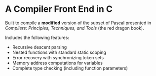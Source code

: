 # A Compiler Front End in C
Built to compile a **modified** version of the subset of Pascal presented in *Compilers: Principles, Techniques, and Tools* (the red dragon book).

Includes the following features:
* Recursive descent parsing
* Nested functions with standard static scoping
* Error recovery with synchronizing token sets
* Memory address computations for variables
* Complete type checking (including function parameters)
